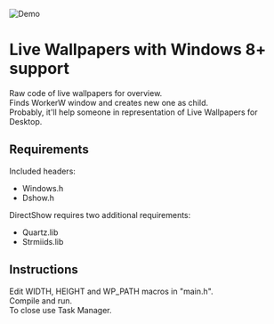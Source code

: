 ![Demo](demo_Trim.gif)

# Live Wallpapers with Windows 8+ support
Raw code of live wallpapers for overview.  
Finds WorkerW window and creates new one as child.  
Probably, it'll help someone in representation of Live Wallpapers for Desktop.  

## Requirements
Included headers:
*  Windows.h
*  Dshow.h

DirectShow requires two additional requirements:  
*  Quartz.lib
*  Strmiids.lib

## Instructions
Edit WIDTH, HEIGHT and WP_PATH macros in "main.h".  
Compile and run.  
To close use Task Manager.
